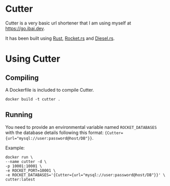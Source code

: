 # Cutter
Cutter is a very basic url shortener that I am using myself at https://go.ibai.dev.

It has been built using [Rust](https://www.rust-lang.org/), [Rocket.rs](https://rocket.rs/) and [Diesel.rs](https://diesel.rs/).

# Using Cutter

## Compiling
A Dockerfile is included to compile Cutter.
```
docker build -t cutter .
```
## Running

You need to provide an environmental variable named `ROCKET_DATABASES` with the database details following this format: `{Cutter={url="mysql://user:password@host/DB"}}`.

Example:
```
docker run \
--name cutter -d \
-p 10001:10001 \
-e ROCKET_PORT=10001 \
-e ROCKET_DATABASES='{Cutter={url="mysql://user:password@host/DB"}}' \
cutter:latest
```
